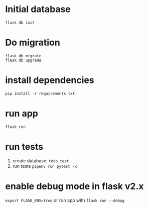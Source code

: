 # Initial database
`flask db init`

# Do migration
`flask db migrate` \
`flask db upgrade`

# install dependencies
`pip install -r requirements.txt`

# run app
`flask run`


# run tests
1. create database: `todo_test`
2. run tests
`pipenv run pytest -x`

# enable debug mode in flask v2.x
`export FLASK_ENV=true` or run app with `flask run --debug`